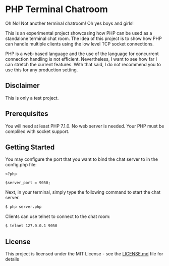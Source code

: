 # PHP Terminal Chatroom

Oh No! Not another terminal chatroom! Oh yes boys and girls!

This is an experimental project showcasing how PHP can be used as a standalone terminal chat room. The idea of this project is to show how PHP can handle multiple clients using the low level TCP socket connections.

PHP is a web-based language and the use of the language for concurrent connection handling is not efficient. Nevertheless, I want to see how far I can stretch the current features. With that said, I do not recommend you to use this for any production setting.

## Disclaimer
This is only a test project.
## Prerequisites

You will need at least PHP 7.1.0. No web server is needed. Your PHP must be compliled with socket support.

## Getting Started

You may configure the port that you want to bind the chat server to in the config.php file:

```
<?php

$server_port = 9050;
```

Next, in your terminal, simply type the following command to start the chat server.


```sh
$ php server.php
```

Clients can use telnet to connect to the chat room:


```sh
$ telnet 127.0.0.1 9050
```

## License

This project is licensed under the MIT License - see the [LICENSE.md](LICENSE.md) file for details


